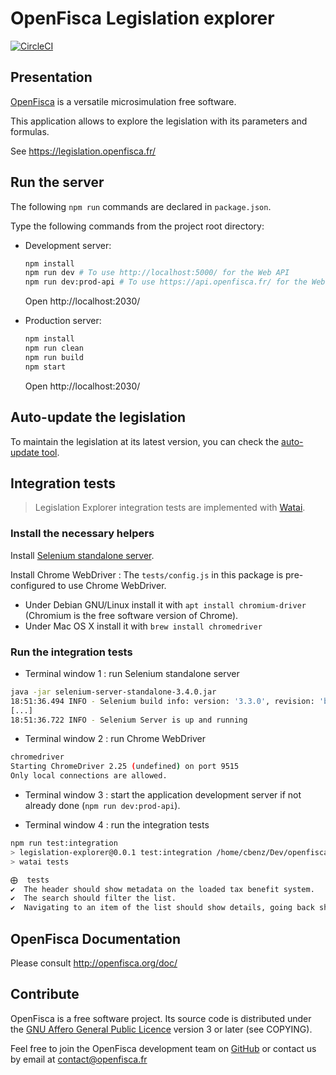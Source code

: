 # OpenFisca Legislation explorer

[![CircleCI](https://circleci.com/gh/openfisca/legislation-explorer.svg?style=svg)](https://circleci.com/gh/openfisca/legislation-explorer)

## Presentation

[OpenFisca](https://www.openfisca.fr/) is a versatile microsimulation free software.

This application allows to explore the legislation with its parameters and formulas.

See https://legislation.openfisca.fr/

## Run the server

The following `npm run` commands are declared in `package.json`.

Type the following commands from the project root directory:

- Development server:

    ```sh
    npm install
    npm run dev # To use http://localhost:5000/ for the Web API
    npm run dev:prod-api # To use https://api.openfisca.fr/ for the Web API
    ```

    Open http://localhost:2030/

- Production server:

    ```sh
    npm install
    npm run clean
    npm run build
    npm start
    ```

    Open http://localhost:2030/

## Auto-update the legislation

To maintain the legislation at its latest version, you can check the [auto-update tool](https://github.com/openfisca/openfisca-ops/tree/master/auto-update-pip-packages).

## Integration tests

> Legislation Explorer integration tests are implemented with [Watai](https://github.com/MattiSG/Watai).

### Install the necessary helpers

Install [Selenium standalone server](http://www.seleniumhq.org/download/).

Install Chrome WebDriver : The `tests/config.js` in this package is pre-configured to use Chrome WebDriver.
* Under Debian GNU/Linux install it with `apt install chromium-driver` (Chromium is the free software version of Chrome).
* Under Mac OS X install it with `brew install chromedriver`

### Run the integration tests

- Terminal window 1 : run Selenium standalone server

```sh
java -jar selenium-server-standalone-3.4.0.jar
18:51:36.494 INFO - Selenium build info: version: '3.3.0', revision: 'b526bd5'
[...]
18:51:36.722 INFO - Selenium Server is up and running
```
- Terminal window 2 : run Chrome WebDriver

```sh
chromedriver
Starting ChromeDriver 2.25 (undefined) on port 9515
Only local connections are allowed.
```

- Terminal window 3 : start the application development server if not already done (`npm run dev:prod-api`).

- Terminal window 4 : run the integration tests

```sh
npm run test:integration
> legislation-explorer@0.0.1 test:integration /home/cbenz/Dev/openfisca/legislation-explorer
> watai tests

⨁  tests
✔  The header should show metadata on the loaded tax benefit system.
✔  The search should filter the list.
✔  Navigating to an item of the list should show details, going back should keep the search.
```

## OpenFisca Documentation

Please consult http://openfisca.org/doc/

## Contribute

OpenFisca is a free software project.
Its source code is distributed under the [GNU Affero General Public Licence](http://www.gnu.org/licenses/agpl.html)
version 3 or later (see COPYING).

Feel free to join the OpenFisca development team on [GitHub](https://github.com/openfisca) or contact us by email at
contact@openfisca.fr
